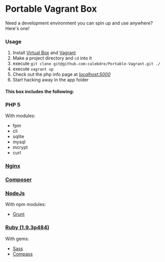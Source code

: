 # Portable Vagrant Box

Need a development environment you can spin up and use anywhere? Here's one!

### Usage
1. Install [Virtual Box](https://www.virtualbox.org/wiki/Downloads) and [Vagrant](http://www.vagrantup.com/downloads.html)
2. Make a project directory and `cd` into it
3. execute `git clone git@github.com:calebdre/Portable-Vagrant.git ./`
4. execute `vagrant up`
5. Check out the php info page at *[localhost:5000](http://localhost:5000)*
6. Start hacking away in the app folder


#### This box includes the following:
### PHP 5
With modules:
- fpm
- cli
- sqlite
- mysql
- mcrypt
- curl

### [Nginx](http://nginx.org/en/)

### [Composer](https://getcomposer.org)

### [NodeJs](https://getcomposer.org/)
With npm modules:
- [Grunt](http://gruntjs.com)

### [Ruby (1.9.3p484)](https://www.ruby-lang.org/en/)
With gems:
- [Sass](http://sass-lang.com)
- [Compass](http://compass-style.org/)


